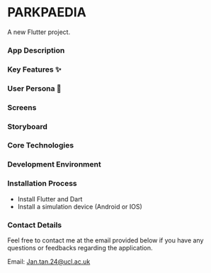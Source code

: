 # PARKPAEDIA 

A new Flutter project.

### App Description

### Key Features ✨

### User Persona 🎯

### Screens

### Storyboard

### Core Technologies

### Development Environment

### Installation Process
- Install Flutter and Dart
- Install a simulation device (Android or IOS)

### Contact Details
Feel free to contact me at the email provided below if you have any questions or feedbacks regarding the application.
  
Email: Jan.tan.24@ucl.ac.uk
